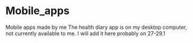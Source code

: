 # Mobile_apps
 Mobile apps made by me
 The health diary app is on my desktop computer, not currently available to me. I will add it here probably on 27-29.1

